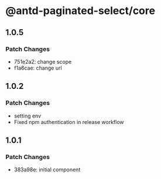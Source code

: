 # @antd-paginated-select/core

## 1.0.5

### Patch Changes

- 751e2a2: change scope
- f1a6cae: change url

## 1.0.2

### Patch Changes

- setting env
- Fixed npm authentication in release workflow

## 1.0.1

### Patch Changes

- 383a98e: initial component
